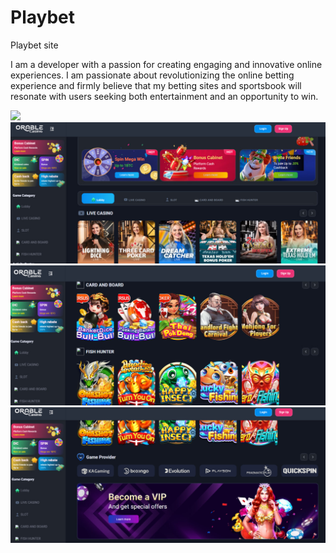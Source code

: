 # Playbet

Playbet site

I am a developer with a passion for creating engaging and innovative online experiences. 
I am passionate about revolutionizing the online betting experience and firmly believe that my betting sites and sportsbook will resonate with users seeking both entertainment and an opportunity to win.

<img  src="./logo_main.png" />
<img  src="./home3.jpg" />
<img  src="./home2.jpg" />
<img  src="./home1.jpg" />
